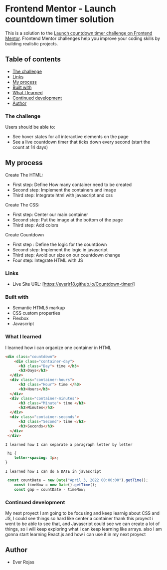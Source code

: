 # Frontend Mentor - Launch countdown timer solution

This is a solution to the [Launch countdown timer challenge on Frontend Mentor](https://www.frontendmentor.io/challenges/launch-countdown-timer-N0XkGfyz-). Frontend Mentor challenges help you improve your coding skills by building realistic projects.

## Table of contents

  - [The challenge](#the-challenge)
  - [Links](#links)
  - [My process](#my-process)
  - [Built with](#built-with)
  - [What I learned](#what-i-learned)
  - [Continued development](#continued-development)
  - [Author](#author)


### The challenge

Users should be able to:

- See hover states for all interactive elements on the page
- See a live countdown timer that ticks down every second (start the count at 14 days)


## My process

Create The HTML:

- First step: Define How many container need to be created
- Second step: Implement the containers and image
- Third step: Integrate html with javascript and css

Create The CSS:

- First step: Center our main container
- Second step: Put the image at the bottom of the page
- Third step: Add colors 

Create Countdown

- First step : Define the logic for the countdown
- Second step: Implement the logic in javascript
- Third step: Avoid our size on our countdown change
- Four step: Integrate HTML with JS

### Links

- Live Site URL: [https://everjr18.github.io/Countdown-timer/]

### Built with

- Semantic HTML5 markup
- CSS custom properties
- Flexbox
- Javascript

### What I learned
I learned how i can organize one container in HTML

```HTML 
<div class="countdown">
    <div class="container-day">
      <h3 class="Day"> time </h3>
      <h3>Days</h3>
  </div>
  <div class="container-hours"> 
      <h3 class="Hour"> time </h3>
      <h3>Hours</h3>
  </div>
  <div class="container-minutes"> 
      <h3 class="Minute"> time </h3>
      <h3>Minutes</h3>
  </div>
  <div class="container-seconds"> 
      <h3 class="Second"> time </h3>
      <h3>Seconds</h3>
  </div>
 </div>
```
```
I learned how I can separate a paragraph letter by letter
```
```CSS
 h1 {
    letter-spacing: 3px;
}
```
```
I learned how I can do a DATE in javascript
```
```js
 const countDate = new Date("April 3, 2022 00:00:00").getTime();
    const timeNow = new Date().getTime();
    const gap = countDate - timeNow;
```
### Continued development

My next proyect I am going to be focusing and keep learnig about CSS and JS, I could see things so hard like center a container thank this proyect i went to be able to see that, and Javascript could see we can create a lot of things, so i will keep exploring what i can keep learning like arrays. also I am gonna start learning React.js and how i can use it in my next proyect

## Author
 - Ever Rojas




